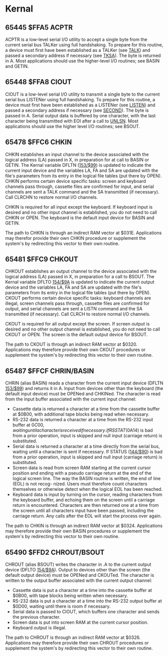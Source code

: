 # Kernal

## 65445 $FFA5 ACPTR <a name="FFA5"></a>

ACPTR is a low-level serial I/O utility to accept a single byte from the current serial bus TALKer using full handshaking. To prepare for this routine, a device must first have been established as a TALKer (see [TALK](#FFB4)) and passed a secondary address if necessary (see [TKSA](#FF96)). The byte is returned in A. Most applications should use the higher-level I/O routines; see BASIN and GETIN.

## 65448 $FFA8 CIOUT <a name="FFA8"></a>

CIOUT is a low-level serial I/O utility to transmit a single byte to the current serial bus LISTENer using full handshaking. To prepare for this routine, a device must first have been established as a LISTENer (see [LISTEN](##FFB4)) and passed a secondary address if necessary (see [SECOND](#FF93)). The byte is passed in A. Serial output data is buffered by one character, with the last character being transmitted with EOI after a call to [UNLSN](#FFAE). Most applications should use the higher level I/O routines; see BSOUT.

## 65478 $FFC6 CHKIN <a name="FFC6"></a>

CHKIN establishes an input channel to the device associated with the logical address (LA) passed in X, in preparation for at call to BASIN or GETIN. The Kernal variable DFLTN ([153/$99](0000#99)) is updated to indicate the current input device and the variables LA, FA and SA are updated with the file's parameters from its entry in the logical file tables (put there by OPEN). CHKIN performs certain device specific tasks: screen and keyboard channels pass through, cassette files are confirmed for input, and serial channels are sent a TALK command and the SA transmitted (if necessary). Call CLRCHN to restore normal I/O channels.

CHKIN is required for all input except the keyboard. If keyboard input is desired and no other input channel is established, you do not need to call CHKIN or OPEN. The keyboard is the default input device for BASIN and GETIN.

The path to CHKIN is through an indirect RAM vector at $031E. Applications may therefor provide their own CHKIN procedure or supplement the system's by redirecting this vector to their own routine.

## 65481 $FFC9 CHKOUT <a name="FFC6"></a>

CHKOUT establishes an output channel to the device associated with the logical address (LA) passed in X, in preparation for a call to BSOUT. The Kernal variable DFLTO [154/$9A](0000#9A) is updated to indicate the current output device and the variables LA, FA and SA are updated with the file's parameters from its entry in the logical file tables (put there by OPEN). CKOUT performs certain device specific tasks: keyboard channels are illegal, screen channels pass through, cassette files are confirmed for output, and serial channels are sent a LISTN command and the SA transmitted (if necessary). Call CLRCH to restore normal I/O channels.

CKOUT is required for all output except the screen. If screen output is desired and no other output channel is established, you do not need to call CKOUT or OPEN. The screen is the default output device for BSOUT.

The path to CKOUT is through an indirect RAM vector at $0320. Applications may therefore provide their own CKOUT procedures or supplement the system's by redirecting this vector to their own routine.

## 65487 $FFCF CHRIN/BASIN <a name="FFCF"></a>

CHRIN (alias BASIN) reads a character from the current input device (DFLTN [153/$99](0000#99)) and returns it in A. Input from devices other than the keyboard (the default input device) must be OPENed and CHKINed. The character is read from the input buffer associated with the current input channel:

* Cassette data is returned a character at a time from the cassette buffer at $0B00, with additional tape blocks being read when necessary.
* RS-232 data is returned a character at a time from the RS-232 input buffer at $0C00, waiting until a character is received if necessary. If RSSTAT ($0A14) is bad from a prior operation, input is skipped and null input (carriage return) is substituted.
* Serial data is returned a character at a time directly from the serial bus, waiting until a character is sent if necessary. If STATUS ([144/$90](0000#90)) is bad from a prior operation, input is skipped and null input (carriage return) is substituted.
* Screen data is read from screen RAM starting at the current cursor position and ending with a pseudo carriage return at the end of the logical screen line. The way the BASIN routine is written, the end of line (EOL) is not recog- nized. Users must therefore count characters themselves or otherwise detect when the logical EOL has been reached.
* Keyboard data is input by turning on the cursor, reading characters from the keyboard buffer, and echoing them on the screen until a carriage return is encountered. Characters are then returned one at a time from the screen until all characters input have been passed, including the carriage return. Any calls after the EOL will start the process over again.

The path to CHKIN is through an indirect RAM vector at $0324. Applications may therefore provide their own BASIN procedures or supplement the system's by redirecting this vector to their own routine.

## 65490 $FFD2 CHROUT/BSOUT <a name="FFD2"></a>

CHROUT (alias BSOUT) writes the character in .A to the current output device (DFLTO [154/$9A](0000#9A)). Output to devices other than the screen (the default output device) must be OPENed and CKOUTed. The character is written to the output buffer associated with the current output channel:

* Cassette data is put a character at a time into the cassette buffer at $0B00, with tape blocks being written when necessary.
* RS-232 data is put a character at a time into the RS-232 output buffer at $0D00, waiting until there is room if necessary.
* Serial data is passed to CIOUT, which buffers one character and sends the previous character.
* Screen data is put into screen RAM at the current cursor position.
* Keyboard output is illegal.

The path to CHROUT is through an indirect RAM vector at $0326. Applications may therefore provide their own CHROUT procedures or supplement the system's by redirecting this vector to their own routine.

